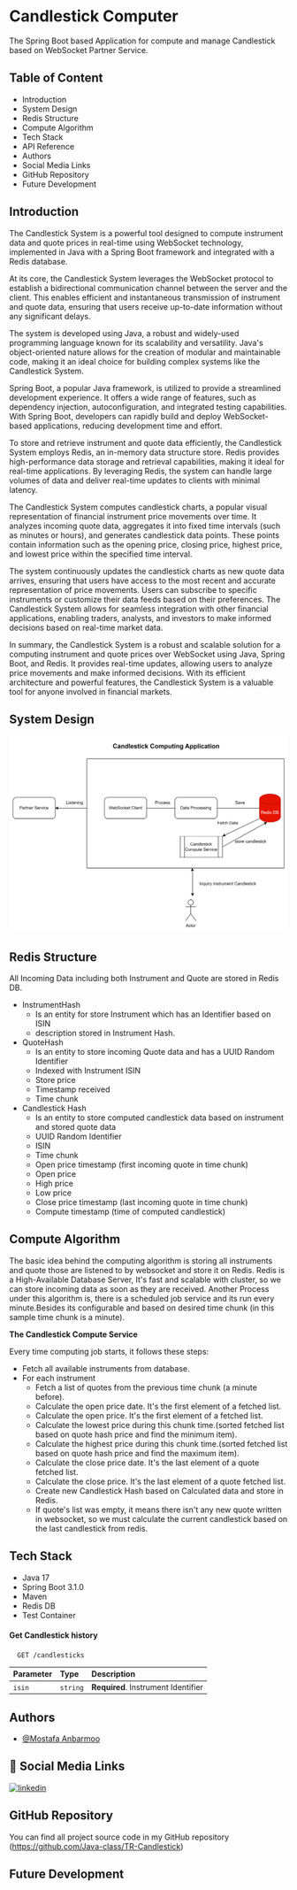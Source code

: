 # Candlestick Computer

The Spring Boot based Application for compute and manage Candlestick based on WebSocket Partner Service.

## Table of Content

- Introduction
- System Design
- Redis Structure
- Compute Algorithm
- Tech Stack
- API Reference
- Authors
- Social Media Links
- GitHub Repository
- Future Development

## Introduction

The Candlestick System is a powerful tool designed to compute instrument data and quote prices in real-time using
WebSocket technology, implemented in Java with a Spring Boot framework and integrated with a Redis database.

At its core, the Candlestick System leverages the WebSocket protocol to establish a bidirectional communication channel
between the server and the client. This enables efficient and instantaneous transmission of instrument and quote data,
ensuring that users receive up-to-date information without any significant delays.

The system is developed using Java, a robust and widely-used programming language known for its scalability and
versatility. Java's object-oriented nature allows for the creation of modular and maintainable code, making it an ideal
choice for building complex systems like the Candlestick System.

Spring Boot, a popular Java framework, is utilized to provide a streamlined development experience. It offers a wide
range of features, such as dependency injection, autoconfiguration, and integrated testing capabilities. With Spring
Boot, developers can rapidly build and deploy WebSocket-based applications, reducing development time and effort.

To store and retrieve instrument and quote data efficiently, the Candlestick System employs Redis, an in-memory data
structure store. Redis provides high-performance data storage and retrieval capabilities, making it ideal for real-time
applications. By leveraging Redis, the system can handle large volumes of data and deliver real-time updates to clients
with minimal latency.

The Candlestick System computes candlestick charts, a popular visual representation of financial instrument price
movements over time. It analyzes incoming quote data, aggregates it into fixed time intervals (such as minutes or
hours), and generates candlestick data points. These points contain information such as the opening price, closing
price, highest price, and lowest price within the specified time interval.

The system continuously updates the candlestick charts as new quote data arrives, ensuring that users have access to the
most recent and accurate representation of price movements. Users can subscribe to specific instruments or customize
their data feeds based on their preferences. The Candlestick System allows for seamless integration with other financial
applications, enabling traders, analysts, and investors to make informed decisions based on real-time market data.

In summary, the Candlestick System is a robust and scalable solution for a computing instrument and quote prices over
WebSocket using Java, Spring Boot, and Redis. It provides real-time updates, allowing users to analyze price movements
and make informed decisions. With its efficient architecture and powerful features, the Candlestick System is a valuable
tool for anyone involved in financial markets.

## System Design

![img.png](img.png)

## Redis Structure

All Incoming Data including both Instrument and Quote are stored in Redis DB.

- InstrumentHash
    - Is an entity for store Instrument which has an Identifier based on ISIN
    - description stored in Instrument Hash.
- QuoteHash
    - Is an entity to store incoming Quote data and has a UUID Random Identifier
    - Indexed with Instrument ISIN
    - Store price
    - Timestamp received
    - Time chunk
- Candlestick Hash
    - Is an entity to store computed candlestick data based on instrument and stored quote data
    - UUID Random Identifier
    - ISIN
    - Time chunk
    - Open price timestamp (first incoming quote in time chunk)
    - Open price
    - High price
    - Low price
    - Close price timestamp (last incoming quote in time chunk)
    - Compute timestamp (time of computed candlestick)

## Compute Algorithm

The basic idea behind the computing algorithm is storing all instruments and quote those are listened to by websocket and
store it on Redis.
Redis is a High-Available Database Server, It's fast and scalable with cluster, so we can store incoming data as soon as
they are received.
Another Process under this algorithm is, there is a scheduled job service and its run every minute.Besides its
configurable and based on desired time chunk (in this sample time chunk is a minute).

**The Candlestick Compute Service**

Every time computing job starts, it follows these steps:

- Fetch all available instruments from database.
- For each instrument
    - Fetch a list of quotes from the previous time chunk (a minute before).
    - Calculate the open price date. It's the first element of a fetched list.
    - Calculate the open price. It's the first element of a fetched list.
    - Calculate the lowest price during this chunk time.(sorted fetched list based on quote hash price and find the
      minimum
      item).
    - Calculate the highest price during this chunk time.(sorted fetched list based on quote hash price and find the
      maximum
      item).
    - Calculate the close price date. It's the last element of a quote fetched list.
    - Calculate the close price. It's the last element of a quote fetched list.
    - Create new Candlestick Hash based on Calculated data and store in Redis.
    - If quote's list was empty, it means there isn't any new quote written in websocket, so we must calculate the current
      candlestick based on the last candlestick from redis.

## Tech Stack

- Java 17
- Spring Boot 3.1.0
- Maven
- Redis DB
- Test Container


#### Get Candlestick history

```http
  GET /candlesticks
```

| Parameter | Type     | Description                         |
|:----------|:---------|:------------------------------------|
| `isin`    | `string` | **Required**. Instrument Identifier |

## Authors

- [@Mostafa Anbarmoo](https://www.github.com/java-class)

## 🔗 Social Media Links

[![linkedin](https://img.shields.io/badge/linkedin-0A66C2?style=for-the-badge&logo=linkedin&logoColor=white)](https://www.linkedin.com/in/mostafa-anbarmoo)

## GitHub Repository

You can find all project source code in my GitHub repository
(https://github.com/Java-class/TR-Candlestick)

## Future Development
